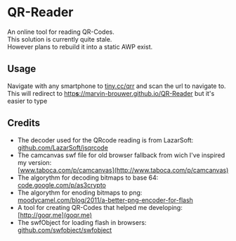 # QR-Reader
An online tool for reading QR-Codes.  
This solution is currently quite stale.  
However plans to rebuild it into a static AWP exist.  

## Usage
Navigate with any smartphone to [tiny.cc/qrr](http://tiny.cc/qrr) and scan the url to navigate to.  
This will redirect to [http**s**://marvin-brouwer.github.io/QR-Reader](https://marvin-brouwer.github.io/QR-Reader/) but it's easier to type

## Credits
* The decoder used for the QRcode reading is from LazarSoft:  
[github.com/LazarSoft/jsqrcode](https://github.com/LazarSoft/jsqrcode)
* The camcanvas swf file for old browser fallback from wich I've inspired my version:   
[www.taboca.com/p/camcanvas](http://www.taboca.com/p/camcanvas)
* The algorythm for decoding bitmaps to base 64:  
[code.google.com/p/as3crypto](https://code.google.com/p/as3crypto)
* The algorythm for enoding bitmaps to png:  
[moodycamel.com/blog/2011/a-better-png-encoder-for-flash](http://moodycamel.com/blog/2011/a-better-png-encoder-for-flash)
* A tool for creating QR-Codes that helped me developing:  
[http://goqr.me](goqr.me)
* The swfObject for loading flash in browsers:  
[github.com/swfobject/swfobject](https://github.com/swfobject/swfobject)
